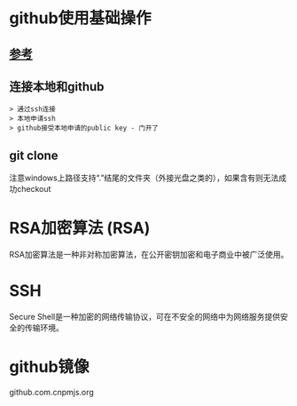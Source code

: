# github使用基础操作 
## [参考](https://github.com/Niofh/github)
## 连接本地和github
    > 通过ssh连接
    > 本地申请ssh
    > github接受本地申请的public key - 门开了
## git clone
注意windows上路径支持“.”结尾的文件夹（外接光盘之类的），如果含有则无法成功checkout
# RSA加密算法 (RSA)
RSA加密算法是一种非对称加密算法，在公开密钥加密和电子商业中被广泛使用。
# SSH
Secure Shell是一种加密的网络传输协议，可在不安全的网络中为网络服务提供安全的传输环境。
# github镜像
github.com.cnpmjs.org
